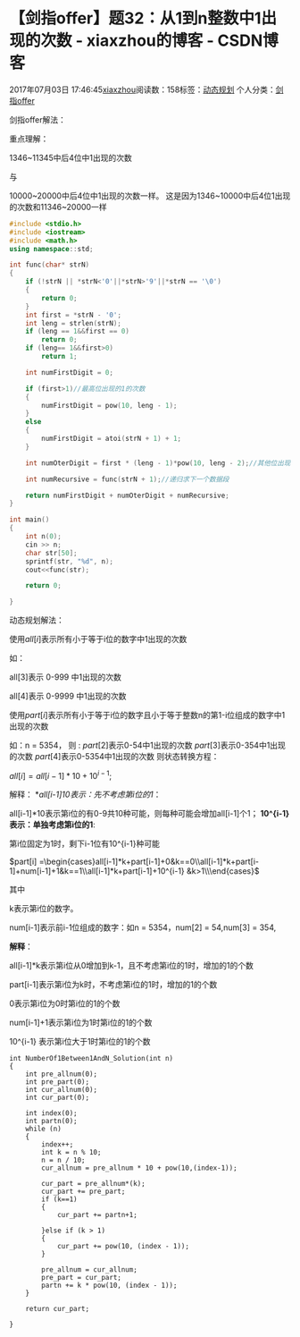 # 【剑指offer】题32：从1到n整数中1出现的次数 - xiaxzhou的博客 - CSDN博客





2017年07月03日 17:46:45[xiaxzhou](https://me.csdn.net/xiaxzhou)阅读数：158标签：[动态规划](https://so.csdn.net/so/search/s.do?q=动态规划&t=blog)
个人分类：[剑指offer](https://blog.csdn.net/xiaxzhou/article/category/6949916)









剑指offer解法：

> 
重点理解：


1346~11345中后4位中1出现的次数 

与 

10000~20000中后4位中1出现的次数一样。
这是因为1346~10000中后4位1出现的次数和11346~20000一样

```cpp
#include <stdio.h>
#include <iostream>
#include <math.h>
using namespace::std;

int func(char* strN)
{
    if (!strN || *strN<'0'||*strN>'9'||*strN == '\0')
    {
        return 0;
    }
    int first = *strN - '0';
    int leng = strlen(strN);
    if (leng == 1&&first == 0)
        return 0;
    if (leng== 1&&first>0)
        return 1;

    int numFirstDigit = 0;

    if (first>1)//最高位出现的1的次数
    {
        numFirstDigit = pow(10, leng - 1);
    }
    else
    {
        numFirstDigit = atoi(strN + 1) + 1;
    }

    int numOterDigit = first * (leng - 1)*pow(10, leng - 2);//其他位出现1次数

    int numRecursive = func(strN + 1);//递归求下一个数据段

    return numFirstDigit + numOterDigit + numRecursive;
}

int main()
{
    int n(0);
    cin >> n;
    char str[50];
    sprintf(str, "%d", n);
    cout<<func(str);

    return 0;

}
```

动态规划解法：

> 
使用$all[i]$表示所有小于等于i位的数字中1出现的次数


如： 

all[3]表示 0-999 中1出现的次数 

all[4]表示 0-9999 中1出现的次数
> 
使用$part[i]$表示所有小于等于i位的数字且小于等于整数n的第1-i位组成的数字中1出现的次数


如：n = 5354， 则 : 
$part[2]$表示0-54中1出现的次数 
$part[3]$表示0-354中1出现的次数 
$part[4]$表示0-5354中1出现的次数
则状态转换方程： 


$all[i]=all[i-1]*10 + 10^{i-1};$

> 
解释： 
**all[i-1]*10表示：先不考虑第i位的1**： 

  all[i-1]*10表示第i位的有0-9共10种可能，则每种可能会增加all[i-1]个1； 
**10^{i-1}表示：单独考虑第i位的1**:  

  第i位固定为1时，剩下i-1位有10^{i-1}种可能


$part[i] =\begin{cases}all[i-1]*k+part[i-1]+0&k==0\\all[i-1]*k+part[i-1]+num[i-1]+1&k==1\\all[i-1]*k+part[i-1]+10^{i-1} &k>1\\\end{cases}$

其中 

k表示第i位的数字。 

num[i-1]表示前i-1位组成的数字：如n = 5354，num[2] = 54,num[3] = 354,
> 
**解释**： 

  all[i-1]*k表示第i位从0增加到k-1，且不考虑第i位的1时，增加的1的个数 

  part[i-1]表示第i位为k时，不考虑第i位的1时，增加的1的个数 

  0表示第i位为0时第i位的1的个数 

  num[i-1]+1表示第i位为1时第i位的1的个数 

  10^{i-1} 表示第i位大于1时第i位的1的个数
```
int NumberOf1Between1AndN_Solution(int n)
{
    int pre_allnum(0);
    int pre_part(0);
    int cur_allnum(0);
    int cur_part(0);

    int index(0);
    int partn(0);
    while (n)
    {
        index++;
        int k = n % 10;
        n = n / 10;
        cur_allnum = pre_allnum * 10 + pow(10,(index-1));

        cur_part = pre_allnum*(k);
        cur_part += pre_part;
        if (k==1)
        {
            cur_part += partn+1;

        }else if (k > 1)
        {
            cur_part += pow(10, (index - 1));
        }

        pre_allnum = cur_allnum;
        pre_part = cur_part;
        partn += k * pow(10, (index - 1));
    }

    return cur_part;

}
```











